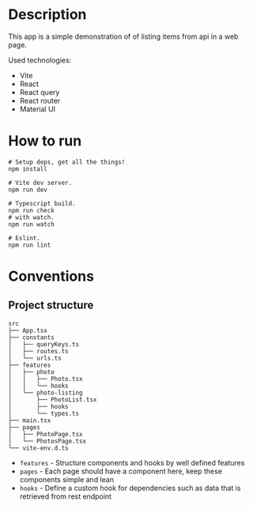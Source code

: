 # Description

This app is a simple demonstration of of listing items from api in a web page.

Used technologies:
- Vite
- React
- React query
- React router
- Material UI

# How to run

```shell
# Setup deps, get all the things!
npm install

# Vite dev server.
npm run dev

# Typescript build.
npm run check
# with watch.
npm run watch

# Eslint.
npm run lint
```

# Conventions

## Project structure

```shell
src
├── App.tsx
├── constants
│   ├── queryKeys.ts
│   ├── routes.ts
│   └── urls.ts
├── features
│   ├── photo
│   │   ├── Photo.tsx
│   │   └── hooks
│   └── photo-listing
│       ├── PhotoList.tsx
│       ├── hooks
│       └── types.ts
├── main.tsx
├── pages
│   ├── PhotoPage.tsx
│   └── PhotosPage.tsx
└── vite-env.d.ts
```

- `features` - Structure components and hooks by well defined features
- `pages` - Each page should have a component here, keep these components simple and lean
- `hooks` - Define a custom hook for dependencies such as data that is retrieved from rest endpoint

